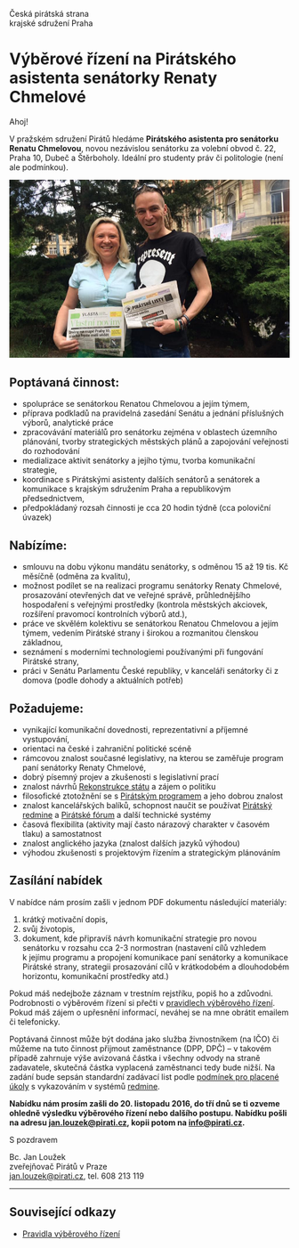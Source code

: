 Česká pirátská strana  
krajské sdružení Praha

Výběrové řízení na Pirátského asistenta senátorky Renaty Chmelové
========================

Ahoj!

V pražském sdružení Pirátů hledáme **Pirátského asistenta pro senátorku Renatu Chmelovou**, novou nezávislou senátorku za volební obvod č. 22, Praha 10, Dubeč a Štěrboholy. Ideální pro studenty práv či politologie (není ale podmínkou).

![Krajské sdružení Praha](renata-chmelova.jpg)

## Poptávaná činnost:

* spolupráce se senátorkou Renatou Chmelovou a jejím týmem,
* příprava podkladů na pravidelná zasedání Senátu a jednání příslušných výborů, analytické práce
* zpracovávání materiálů pro senátorku zejména v oblastech územního plánování, tvorby strategických městských plánů a zapojování veřejnosti do rozhodování
* medializace aktivit senátorky a jejího týmu, tvorba komunikační strategie,
* koordinace s Pirátskými asistenty dalších senátorů a senátorek a komunikace s krajským sdružením Praha a republikovým předsednictvem, 
* předpokládaný rozsah činnosti je cca 20 hodin týdně (cca poloviční úvazek)

## Nabízíme:

* smlouvu na dobu výkonu mandátu senátorky, s odměnou 15 až 19 tis. Kč měsíčně (odměna za kvalitu),
* možnost podílet se na realizaci programu senátorky Renaty Chmelové, prosazování otevřených dat ve veřejné správě, průhlednějšího hospodaření s veřejnými prostředky (kontrola městských akciovek, rozšíření pravomocí kontrolních výborů atd.),
* práce ve skvělém kolektivu se senátorkou Renatou Chmelovou a jejím týmem, vedením Pirátské strany i širokou a rozmanitou členskou základnou,
* seznámení s moderními technologiemi používanými při fungování Pirátské strany,
* práci v Senátu Parlamentu České republiky, v kanceláři senátorky či z domova (podle dohody a aktuálních potřeb)

## Požadujeme:

* vynikající komunikační dovednosti, reprezentativní a příjemné vystupování,
* orientaci na české i zahraniční politické scéně
* rámcovou znalost současné legislativy, na kterou se zaměřuje program paní senátorky Renaty Chmelové,
* dobrý písemný projev a zkušenosti s legislativní prací
* znalost návrhů [Rekonstrukce státu][rest] a zájem o politiku
* filosofické ztotožnění se s [Pirátským programem][program] a jeho dobrou znalost
* znalost kancelářských balíků, schopnost naučit se používat [Pirátský redmine][redmine] a [Pirátské fórum][forum] a další technické systémy
* časová flexibilita (aktivity mají často nárazový charakter v časovém tlaku) a samostatnost
* znalost anglického jazyka (znalost dalších jazyků výhodou)
* výhodou zkušenosti s projektovým řízením a strategickým plánováním

[rest]: http://www.rekonstrukcestatu.cz/cs
[program]: https://www.pirati.cz/program/start
[forum]: https://forum.pirati.cz
[redmine]: https://redmine.pirati.cz/

## Zasílání nabídek

V nabídce nám prosím zašli v jednom PDF dokumentu následující materiály: 

1. krátký motivační dopis,
2. svůj životopis,
3. dokument, kde připravíš návrh komunikační strategie pro novou senátorku v rozsahu cca 2-3 normostran (nastavení cílů vzhledem k jejímu programu a propojení komunikace paní senátorky a komunikace Pirátské strany, strategii prosazování cílů v krátkodobém a dlouhodobém horizontu, komunikační prostředky atd.)

Pokud máš nedejbože záznam v trestním rejstříku, popiš ho a zdůvodni. Podrobnosti o výběrovém řízení si přečti v [pravidlech výběrového řízení](pravidla.md). Pokud máš zájem o upřesnění informací, neváhej se na mne obrátit emailem či telefonicky.

Poptávaná činnost může být dodána jako služba živnostníkem (na IČO) či můžeme na tuto činnost přijmout zaměstnance (DPP, DPČ) – v takovém případě zahrnuje výše avizovaná částka i všechny odvody na straně zadavatele, skutečná částka vyplacená zaměstnanci tedy bude nižší. Na zadání bude sepsán standardní zadávací list podle [podmínek pro placené úkoly](https://github.com/pirati-cz/sablony/blob/4b07ba675434ee634c527909d537122264cc712e/ukoly/podminky/podminky.md) s vykazováním v systémů [redmine][redmine].

**Nabídku nám prosím zašli do 20. listopadu 2016, do tří dnů se ti ozveme ohledně výsledku výběrového řízení nebo dalšího postupu. Nabídku pošli na adresu <jan.louzek@pirati.cz>, kopii potom na <info@pirati.cz>.**

S pozdravem 

Bc. Jan Loužek  
zveřejňovač Pirátů v Praze  
<jan.louzek@pirati.cz>, tel. 608 213 119

----

## Související odkazy

* [Pravidla výběrového řízení](pravidla.md)
